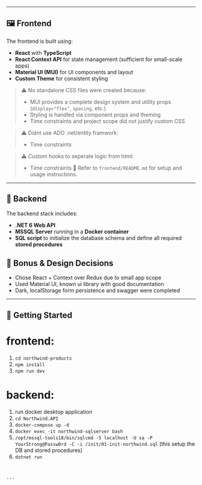 
---

## 🖼️ Frontend

The frontend is built using:

- **React** with **TypeScript**
- **React Context API** for state management (sufficient for small-scale apps)
- **Material UI (MUI)** for UI components and layout
- **Custom Theme** for consistent styling

> ⚠️ No standalone CSS files were created because:
> - MUI provides a complete design system and utility props (`display="flex"`, `spacing`, etc.)
> - Styling is handled via component props and theming
> - Time constraints and project scope did not justify custom CSS

> ⚠️ Didnt use ADO .net/entity framwork:
> - Time constraints

> ⚠️ Custom hooks to seperate logic from html:
> - Time constraints
📌 Refer to `frontend/README.md` for setup and usage instructions.

---

## 🔧 Backend

The backend stack includes:

- **.NET 6 Web API**
- **MSSQL Server** running in a **Docker container**
- **SQL script** to initialize the database schema and define all required **stored procedures**

## 📝 Bonus & Design Decisions

- Chose React + Context over Redux due to small app scope
- Used Material UI, known ui library with good documentation
- Dark, localStorage form persistence and swagger were completed

---

## 🚀 Getting Started
# frontend:
1. `cd northwind-products`
2. `npm install`
3. `npm run dev`

# backend:
1. run docker desktop application
2. `cd Northwind.API`
3. `docker-compose up -d`
4. `docker exec -it northwind-sqlserver bash`
5. `/opt/mssql-tools18/bin/sqlcmd -S localhost -U sa -P YourStrong@Passw0rd -C -i /init/01-init-northwind.sql` (this setup the DB and stored procedures)
6. `dotnet run`
```


---
